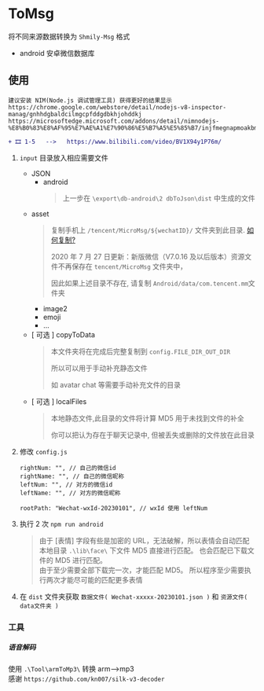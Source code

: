 # ToMsg

将不同来源数据转换为 `Shmily-Msg` 格式

-   android 安卓微信数据库


## 使用

```
建议安装 NIM(Node.js 调试管理工具) 获得更好的结果显示
https://chrome.google.com/webstore/detail/nodejs-v8-inspector-manag/gnhhdgbaldcilmgcpfddgdbkhjohddkj
https://microsoftedge.microsoft.com/addons/detail/nimnodejs-%E8%B0%83%E8%AF%95%E7%AE%A1%E7%90%86%E5%B7%A5%E5%85%B7/injfmegnapmoakbmnmnecjabigpdjeme
```


```diff
+ 🎞️ 1-5   -->   https://www.bilibili.com/video/BV1X94y1P76m/
```

1.  `input` 目录放入相应需要文件

    -   JSON 
        -   android
              > 上一步在 `\export\db-android\2 dbToJson\dist` 中生成的文件
    -   asset 
          > 复制手机上 `/tencent/MicroMsg/${wechatID}/` 文件夹到此目录. [如何复制?](http://lqzhgood.github.io/Shmily/guide/setup-runtime/Android-copy.html)
          > 
          > 2020 年 7 月 27 日更新：新版微信（V7.0.16 及以后版本）资源文件不再保存在 `tencent/MicroMsg` 文件夹中，
          >
          > 因此如果上述目录不存在, 请复制 `Android/data/com.tencent.mm`文件夹
        - image2
        - emoji
        - ...
    -   [ 可选 ] copyToData 
        >   本文件夹将在完成后完整复制到 `config.FILE_DIR_OUT_DIR`
        > 
        >   所以可以用于手动补充静态文件
        > 
        >   如 avatar chat 等需要手动补充文件的目录
    -   [ 可选 ] localFiles 
        > 本地静态文件,此目录的文件将计算 MD5 用于未找到文件的补全
        >
        > 你可以把认为存在于聊天记录中, 但被丢失或删除的文件放在此目录

2.  修改 `config.js`
    ```
    rightNum: "", // 自己的微信id
    rightName: "", // 自己的微信昵称
    leftNum: "", // 对方的微信id  
    leftName: "", // 对方的微信昵称

    rootPath: "Wechat-wxId-20230101", // wxId 使用 leftNum    
    ```
4.  执行 2 次 `npm run android`
   
    > 由于 [表情] 字段有些是加密的 URL，无法破解，所以表情会自动匹配本地目录 `.\lib\face\` 下文件 MD5 直接进行匹配。 也会匹配已下载文件的 MD5 进行匹配。 <br/>
    > 由于至少需要全部下载完一次，才能匹配 MD5。 所以程序至少需要执行两次才能尽可能的匹配更多表情

5. 在 `dist` 文件夹获取 `数据文件( Wechat-xxxxx-20230101.json )` 和 `资源文件( data文件夹 )`

### 工具

##### 语音解码

使用 `.\Tool\armToMp3\` 转换 arm-->mp3 <br/>
感谢 `https://github.com/kn007/silk-v3-decoder`
